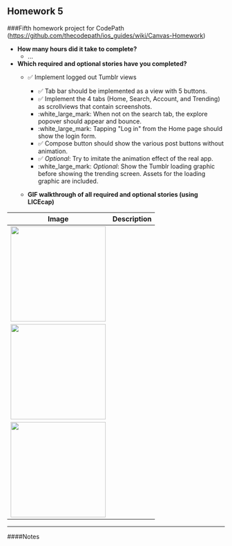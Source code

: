 Homework 5
---
###Fifth homework project for CodePath (https://github.com/thecodepath/ios_guides/wiki/Canvas-Homework)

* **How many hours did it take to complete?**
  * ...
* **Which required and optional stories have you completed?**
  * :white_check_mark: Implement logged out Tumblr views
    * :white_check_mark: Tab bar should be implemented as a view with 5 buttons.
    * :white_check_mark: Implement the 4 tabs (Home, Search, Account, and Trending) as scrollviews that contain screenshots.
    * :white_large_mark: When not on the search tab, the explore popover should appear and bounce.
    * :white_large_mark: Tapping "Log in" from the Home page should show the login form.
    * :white_check_mark: Compose button should show the various post buttons without animation.
    * :white_check_mark: *Optional*: Try to imitate the animation effect of the real app.
    * :white_large_mark: *Optional*: Show the Tumblr loading graphic before showing the trending screen. Assets for the loading graphic are included.

  * **GIF walkthrough of all required and optional stories (using LICEcap)**

| Image               | Description        |
| ------------------- |:-------------------|
| <img width="220" src=""/> |              |
| <img width="220" src=""/> |              |
| <img width="220" src=""/> |              |


---

####Notes
